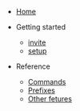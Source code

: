 - [Home](/README.md "Home")
- Getting started
  - [invite](start/invite.md "Invite")
  - [setup](start/setup.md "Setup")

- Reference
  - [Commands](ref/commands.md "Commands reference")
  - [Prefixes](ref/prefixes.md "Prefix info")
  - [Other fetures](ref/other.md "Other fetures")
